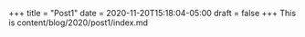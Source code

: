 +++
title = "Post1"
date = 2020-11-20T15:18:04-05:00
draft = false
+++
This is content/blog/2020/post1/index.md
